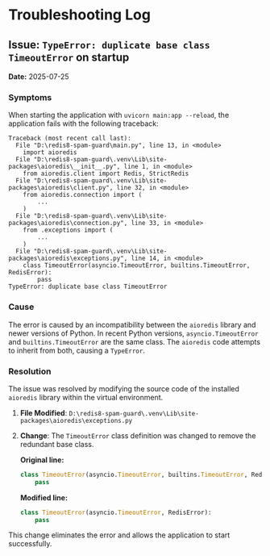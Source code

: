 # Troubleshooting Log

## Issue: `TypeError: duplicate base class TimeoutError` on startup

**Date:** 2025-07-25

### Symptoms

When starting the application with `uvicorn main:app --reload`, the application fails with the following traceback:

```
Traceback (most recent call last):
  File "D:\redis8-spam-guard\main.py", line 13, in <module>
    import aioredis
  File "D:\redis8-spam-guard\.venv\Lib\site-packages\aioredis\__init__.py", line 1, in <module>
    from aioredis.client import Redis, StrictRedis
  File "D:\redis8-spam-guard\.venv\Lib\site-packages\aioredis\client.py", line 32, in <module>
    from aioredis.connection import (
        ...
    )
  File "D:\redis8-spam-guard\.venv\Lib\site-packages\aioredis\connection.py", line 33, in <module>
    from .exceptions import (
        ...
    )
  File "D:\redis8-spam-guard\.venv\Lib\site-packages\aioredis\exceptions.py", line 14, in <module>
    class TimeoutError(asyncio.TimeoutError, builtins.TimeoutError, RedisError):
        pass
TypeError: duplicate base class TimeoutError
```

### Cause

The error is caused by an incompatibility between the `aioredis` library and newer versions of Python. In recent Python versions, `asyncio.TimeoutError` and `builtins.TimeoutError` are the same class. The `aioredis` code attempts to inherit from both, causing a `TypeError`.

### Resolution

The issue was resolved by modifying the source code of the installed `aioredis` library within the virtual environment.

1.  **File Modified**: `D:\redis8-spam-guard\.venv\Lib\site-packages\aioredis\exceptions.py`
2.  **Change**: The `TimeoutError` class definition was changed to remove the redundant base class.

    **Original line:**
    ```python
    class TimeoutError(asyncio.TimeoutError, builtins.TimeoutError, RedisError):
        pass
    ```

    **Modified line:**
    ```python
    class TimeoutError(asyncio.TimeoutError, RedisError):
        pass
    ```

This change eliminates the error and allows the application to start successfully.

```